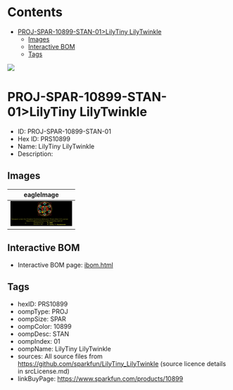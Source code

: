 



Contents
========

* [PROJ-SPAR-10899-STAN-01>LilyTiny LilyTwinkle](#proj-spar-10899-stan-01lilytiny-lilytwinkle)
	* [Images](#images)
	* [Interactive BOM](#interactive-bom)
	* [Tags](#tags)
  
![][im]
# PROJ-SPAR-10899-STAN-01>LilyTiny LilyTwinkle

- ID: PROJ-SPAR-10899-STAN-01
- Hex ID: PRS10899
- Name: LilyTiny LilyTwinkle
- Description: 

## Images
  
  

|eagleImage|
| :---: |
|[![eagleImage](eagleImage_140.png)](eagleImage_600.png)|

## Interactive BOM

- Interactive BOM page: [ibom.html](kicad/bom/ibom.html)

## Tags

- hexID: PRS10899
- oompType: PROJ
- oompSize: SPAR
- oompColor: 10899
- oompDesc: STAN
- oompIndex: 01
- oompName: LilyTiny LilyTwinkle
- sources: All source files from https://github.com/sparkfun/LilyTiny_LilyTwinkle (source licence details in srcLicense.md)
- linkBuyPage: https://www.sparkfun.com/products/10899



[im]: eagleImage_450.png
